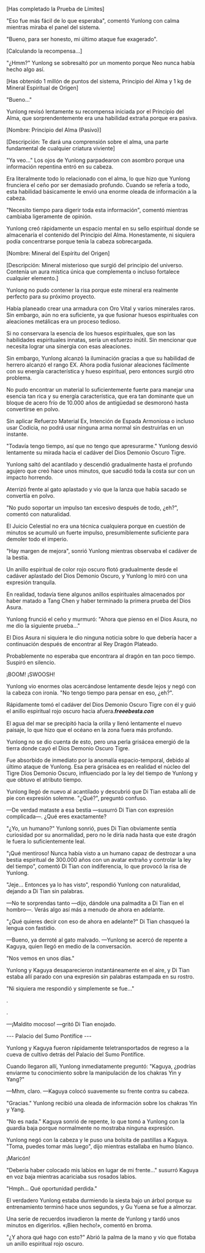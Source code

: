 
[Has completado la Prueba de Límites]

"Eso fue más fácil de lo que esperaba", comentó Yunlong con calma mientras miraba el panel del sistema.

"Bueno, para ser honesto, mi último ataque fue exagerado".

[Calculando la recompensa...]

"¿Hmm?" Yunlong se sobresaltó por un momento porque Neo nunca había hecho algo así.

[Has obtenido 1 millón de puntos del sistema, Principio del Alma y 1 kg de Mineral Espiritual de Origen]

"Bueno..."

Yunlong revisó lentamente su recompensa iniciada por el Principio del Alma, que sorprendentemente era una habilidad extraña porque era pasiva.

[Nombre: Principio del Alma (Pasivo)]

[Descripción: Te dará una comprensión sobre el alma, una parte fundamental de cualquier criatura viviente]

"Ya veo..." Los ojos de Yunlong parpadearon con asombro porque una información repentina entró en su cabeza.

Era literalmente todo lo relacionado con el alma, lo que hizo que Yunlong frunciera el ceño por ser demasiado profundo. Cuando se refería a todo, esta habilidad básicamente le envió una enorme oleada de información a la cabeza.

"Necesito tiempo para digerir toda esta información", comentó mientras cambiaba ligeramente de opinión.

Yunlong creó rápidamente un espacio mental en su sello espiritual donde se almacenaría el contenido del Principio del Alma. Honestamente, ni siquiera podía concentrarse porque tenía la cabeza sobrecargada.

[Nombre: Mineral del Espíritu del Origen]

[Descripción: Mineral misterioso que surgió del principio del universo. Contenía un aura mística única que complementa o incluso fortalece cualquier elemento.]

Yunlong no pudo contener la risa porque este mineral era realmente perfecto para su próximo proyecto.

Había planeado crear una armadura con Oro Vital y varios minerales raros. Sin embargo, aún no era suficiente, ya que fusionar huesos espirituales con aleaciones metálicas era un proceso tedioso.

Si no conservara la esencia de los huesos espirituales, que son las habilidades espirituales innatas, sería un esfuerzo inútil. Sin mencionar que necesita lograr una sinergia con esas aleaciones.

Sin embargo, Yunlong alcanzó la iluminación gracias a que su habilidad de herrero alcanzó el rango EX. Ahora podía fusionar aleaciones fácilmente con su energía característica y hueso espiritual, pero entonces surgió otro problema.

No pudo encontrar un material lo suficientemente fuerte para manejar una esencia tan rica y su energía característica, que era tan dominante que un bloque de acero frío de 10.000 años de antigüedad se desmoronó hasta convertirse en polvo.

Sin aplicar Refuerzo Material Ex, Intención de Espada Armoniosa o incluso usar Codicia, no podrá usar ninguna arma normal sin destruirlas en un instante.

"Todavía tengo tiempo, así que no tengo que apresurarme." Yunlong desvió lentamente su mirada hacia el cadáver del Dios Demonio Oscuro Tigre.

Yunlong saltó del acantilado y descendió gradualmente hasta el profundo agujero que creó hace unos minutos, que sacudió toda la costa sur con un impacto horrendo.

Aterrizó frente al gato aplastado y vio que la lanza que había sacado se convertía en polvo.

"No pudo soportar un impulso tan excesivo después de todo, ¿eh?", comentó con naturalidad.

El Juicio Celestial no era una técnica cualquiera porque en cuestión de minutos se acumuló un fuerte impulso, presumiblemente suficiente para demoler todo el imperio.

"Hay margen de mejora", sonrió Yunlong mientras observaba el cadáver de la bestia.

Un anillo espiritual de color rojo oscuro flotó gradualmente desde el cadáver aplastado del Dios Demonio Oscuro, y Yunlong lo miró con una expresión tranquila.

En realidad, todavía tiene algunos anillos espirituales almacenados por haber matado a Tang Chen y haber terminado la primera prueba del Dios Asura.

Yunlong frunció el ceño y murmuró: "Ahora que pienso en el Dios Asura, no me dio la siguiente prueba..."

El Dios Asura ni siquiera le dio ninguna noticia sobre lo que debería hacer a continuación después de encontrar al Rey Dragón Plateado.

Probablemente no esperaba que encontrara al dragón en tan poco tiempo. Suspiró en silencio.

¡BOOM! ¡SWOOSH!

Yunlong vio enormes olas acercándose lentamente desde lejos y negó con la cabeza con ironía. "No tengo tiempo para pensar en eso, ¿eh?".

Rápidamente tomó el cadáver del Dios Demonio Oscuro Tigre con él y guió el anillo espiritual rojo oscuro hacia afuera.𝒇𝒓𝒆𝒆𝒆𝒃𝒆𝒔𝒕𝒂.𝒄𝒐𝒏

El agua del mar se precipitó hacia la orilla y llenó lentamente el nuevo paisaje, lo que hizo que el océano en la zona fuera más profundo.

Yunlong no se dio cuenta de esto, pero una perla grisácea emergió de la tierra donde cayó el Dios Demonio Oscuro Tigre.

Fue absorbido de inmediato por la anomalía espacio-temporal, debido al último ataque de Yunlong. Esa pera grisácea es en realidad el núcleo del Tigre Dios Demonio Oscuro, influenciado por la ley del tiempo de Yunlong y que obtuvo el atributo tiempo.

Yunlong llegó de nuevo al acantilado y descubrió que Di Tian estaba allí de pie con expresión solemne. "¿Qué?", ​​preguntó confuso.

—De verdad mataste a esa bestia —susurró Di Tian con expresión complicada—. ¿Qué eres exactamente?

"¿Yo, un humano?" Yunlong sonrió, pues Di Tian obviamente sentía curiosidad por su anormalidad, pero no le diría nada hasta que este dragón le fuera lo suficientemente leal.

"¡Qué mentiroso! Nunca había visto a un humano capaz de destrozar a una bestia espiritual de 300.000 años con un avatar extraño y controlar la ley del tiempo", comentó Di Tian con indiferencia, lo que provocó la risa de Yunlong.

"Jeje... Entonces ya lo has visto", respondió Yunlong con naturalidad, dejando a Di Tian sin palabras.

—No te sorprendas tanto —dijo, dándole una palmadita a Di Tian en el hombro—. Verás algo así más a menudo de ahora en adelante.

"¿Qué quieres decir con eso de ahora en adelante?" Di Tian chasqueó la lengua con fastidio.

—Bueno, ya derroté al gato malvado. —Yunlong se acercó de repente a Kaguya, quien llegó en medio de la conversación.

"Nos vemos en unos días."

Yunlong y Kaguya desaparecieron instantáneamente en el aire, y Di Tian estaba allí parado con una expresión sin palabras estampada en su rostro.

"Ni siquiera me respondió y simplemente se fue..."

.

.

—¡Maldito mocoso! —gritó Di Tian enojado.

--- Palacio del Sumo Pontífice ---

Yunlong y Kaguya fueron rápidamente teletransportados de regreso a la cueva de cultivo detrás del Palacio del Sumo Pontífice.

Cuando llegaron allí, Yunlong inmediatamente preguntó: "Kaguya, ¿podrías enviarme tu conocimiento sobre la manipulación de los chakras Yin y Yang?"

—Mhm, claro. —Kaguya colocó suavemente su frente contra su cabeza.

"Gracias." Yunlong recibió una oleada de información sobre los chakras Yin y Yang.

"No es nada." Kaguya sonrió de repente, lo que tomó a Yunlong con la guardia baja porque normalmente no mostraba ninguna expresión.

Yunlong negó con la cabeza y le puso una bolsita de pastillas a Kaguya. "Toma, puedes tomar más luego", dijo mientras estallaba en humo blanco.

¡Maricón!

"Debería haber colocado mis labios en lugar de mi frente..." susurró Kaguya en voz baja mientras acariciaba sus rosados ​​labios.

"Hmph... Qué oportunidad perdida."

El verdadero Yunlong estaba durmiendo la siesta bajo un árbol porque su entrenamiento terminó hace unos segundos, y Gu Yuena se fue a almorzar.

Una serie de recuerdos invadieron la mente de Yunlong y tardó unos minutos en digerirlos. «¡Bien hecho!», comentó en broma.

"¿Y ahora qué hago con esto?" Abrió la palma de la mano y vio que flotaba un anillo espiritual rojo oscuro.